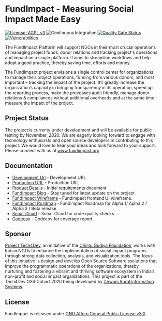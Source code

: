 # FundImpact - Measuring Social Impact Made Easy

[![License: AGPL v3](https://img.shields.io/badge/License-AGPL%20v3-blue.svg)](https://www.gnu.org/licenses/agpl-3.0)
![Continuous Integration](https://github.com/FundImpact/fundimpact-frontend/workflows/Continuous%20Integration/badge.svg)
[![Quality Gate Status](https://sonarcloud.io/api/project_badges/measure?project=FundImpact_fundimpact-frontend&metric=alert_status)](https://sonarcloud.io/dashboard?id=FundImpact_fundimpact-frontend)
[![Vulnerabilities](https://sonarcloud.io/api/project_badges/measure?project=FundImpact_fundimpact-frontend&metric=vulnerabilities)](https://sonarcloud.io/dashboard?id=FundImpact_fundimpact-frontend)

The FundImpact Platform will support NGOs in their most crucial operations of managing project funds, donor relations and tracking project's operations and impact on a single platform. It aims to streamline workflows and help adopt a good practice, thereby saving time, efforts and money.

The FundImpact project envisions a single control center for organizations to manage their project operations, funding from various donors, and most important – tracking the impact of the project. It’ll greatly increase the organization’s capacity in bringing transparency in its operation, speed up the reporting process, make the processes audit friendly, manage donor relations & compliances without additional overheads and at the same time measure the impact of the project.

## Project Status

The project is currenty under development and will be available for public testing by November, 2020. We are eagerly looking forward to engage with technology enthusiasts and open source developers in contributing to this project. We would love to hear your ideas and look forward to your support. Please connect with us at www.fundimpact.org

## Documentation

-   [Development Url](https://development--fundimpact.netlify.app/dashboard) - Development URL
-   [Production URL](https://fundimpact.netlify.app/dashboard) - Production URL
-   [Product Details](https://docs.google.com/document/d/1DUwxyTzEUlFDx2eQFit-iVTMxgFJQAMAOn6ZdcUvE04/edit) - Initial requirements document
-   [FundImpact Blog](https://chintugudiya.org/tag/fundimpact/) - Stay tuned for latest update on the project
-   [FundImpact Wireframe](https://xd.adobe.com/view/a9028067-aec8-42dc-a889-9c080b7d8a62-fc51/screen/e040b0bd-1989-4ad6-bda9-f2fac5e5869d/?fullscreen) - FundImpact frontend UI wireframe.
-   [FundImpact Roadmap](https://www.notion.so/bd77a70f47d84abe9476d1f8f98c4a25?v=bf5b17688d834a7dbb8eeb7eb6bafecd) - FundImpact Roadmap for Alpha 1/ Aplha 2 / Alpha 3 / Beta release.
-   [Sonar Cloud](https://sonarcloud.io/dashboard?id=FundImpact_fundimpact-frontend) - Sonar Cloud for code quality checks.
-   [Codecov](https://codecov.io/gh/FundImpact/fundimpact-frontend) - Codecov for coverage report.

## Sponsor

[Project Tech4Dev](https://chintugudiya.org/tech4dev/), an initiative of the [Chintu Gudiya Foundation](https://chintugudiya.org/), works with Indian NGOs to enhance the implementation of social impact programs through strong data collection, analysis, and visualization tools. The focus of this initiative is design and develop Open Source Software ssolutions that improve the programmatic operations of the organizations, thereby nurturing and fostering a vibrant and thriving software ecosystem in India’s non-profit and social impact organizations.
This project is part of the Tech4Dev OSS Cohort 2020 being developed by [Dhwani Rural Information Systems](https://dhwaniris.in)

## License

FundImpact is released under [GNU Affero General Public License v3.0](https://www.gnu.org/licenses/agpl-3.0)
